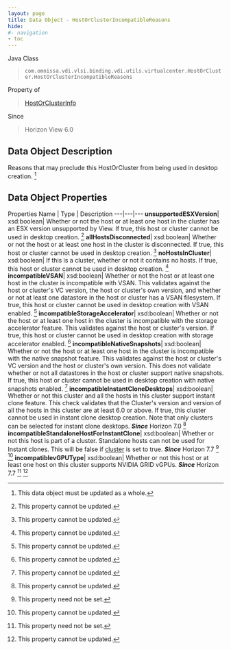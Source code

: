 ```yaml
---
layout: page
title: Data Object - HostOrClusterIncompatibleReasons
hide:
#- navigation
- toc
---
```






Java Class
> `com.omnissa.vdi.vlsi.binding.vdi.utils.virtualcenter.HostOrCluster.HostOrClusterIncompatibleReasons`

Property of
> [HostOrClusterInfo](vdi.utils.virtualcenter.HostOrCluster.HostOrClusterInfo.md#field_detail)

Since
> Horizon View 6.0


## Data Object Description

Reasons that may preclude this HostOrCluster from being used in desktop creation.
 [^167]



## Data Object Properties
Properties
Name |  Type |  Description
---|---|---
**unsupportedESXVersion**|  xsd:boolean|  Whether or not the host or at least one host in the cluster has an ESX version unsupported by View. If true, this host or cluster cannot be used in desktop creation. [^2]
**allHostsDisconnected**|  xsd:boolean|  Whether or not the host or at least one host in the cluster is disconnected. If true, this host or cluster cannot be used in desktop creation. [^2]
**noHostsInCluster**|  xsd:boolean|  If this is a cluster, whether or not it contains no hosts. If true, this host or cluster cannot be used in desktop creation. [^2]
**incompatibleVSAN**|  xsd:boolean|  Whether or not the host or at least one host in the cluster is incompatible with VSAN. This validates against the host or cluster's VC version, the host or cluster's own version, and whether or not at least one datastore in the host or cluster has a VSAN filesystem. If true, this host or cluster cannot be used in desktop creation with VSAN enabled. [^2]
**incompatibleStorageAccelerator**|  xsd:boolean|  Whether or not the host or at least one host in the cluster is incompatible with the storage accelerator feature. This validates against the host or cluster's version. If true, this host or cluster cannot be used in desktop creation with storage accelerator enabled. [^2]
**incompatibleNativeSnapshots**|  xsd:boolean|  Whether or not the host or at least one host in the cluster is incompatible with the native snapshot feature. This validates against the host or cluster's VC version and the host or cluster's own version. This does not validate whether or not all datastores in the host or cluster support native snapshots. If true, this host or cluster cannot be used in desktop creation with native snapshots enabled. [^2]
**incompatibleInstantCloneDesktops**|  xsd:boolean|  Whether or not this cluster and all the hosts in this cluster support instant clone feature. This check validates that the Cluster's version and version of all the hosts in this cluster are at least 6.0 or above. If true, this cluster cannot be used in instant clone desktop creation. Note that only clusters can be selected for instant clone desktops.  **_Since_** Horizon 7.0 [^2]
**incompatibleStandaloneHostForInstantClone**|  xsd:boolean|  Whether or not this host is part of a cluster. Standalone hosts can not be used for Instant clones. This will be false if [cluster](vdi.utils.virtualcenter.HostOrCluster.HostOrClusterInfo.md#cluster) is set to true.  **_Since_** Horizon 7.7 [^1] [^2]
**incompatiblevGPUType**|  xsd:boolean|  Whether or not this host or at least one host on this cluster supports NVIDIA GRID vGPUs.  **_Since_** Horizon 7.7 [^1] [^2]


 


[^1]: This property need not be set.
[^2]: This property cannot be updated.
[^167]: This data object must be updated as a whole.